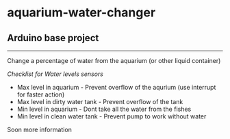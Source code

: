# aquarium-water-changer
## Arduino base project 
----
Change a percentage of water from the aquarium (or other liquid container)

*Checklist for Water levels sensors*
* Max level in aquarium - Prevent overflow of the aqurium (use interrupt for faster action)
* Max level in dirty water tank - Prevent overflow of the tank
* Min level in aquarium - Dont take all the water from the fishes
* Min level in clean water tank - Prevent pump to work without water

Soon more information
